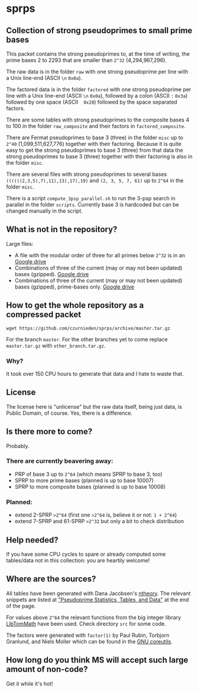 # sprps
## Collection of strong pseudoprimes to small prime bases

This packet contains the strong pseudoprimes to, at the time of writing, the
prime bases 2 to 2293 that are smaller than `2^32` (4,294,967,296).

The raw data is in the folder `raw` with one strong pseudoprime per line with a
Unix line-end (ASCII `\n` `0x0a`).

The factored data is in the folder `factored` with one strong pseudoprime per
line with a Unix line-end (ASCII `\n` `0x0a`), followed by a colon (ASCII `:` `0x3a`)
followed by one space (ASCII ` ` `0x20`) followed by the space separated factors.

There are some tables with strong pseudoprimes to the composite bases 4 to 100
in the folder `raw_composite` and their factors in `factored_composite`.

There are Fermat pseudoprimes to base 3 (three) in the folder `misc` up to
`2^40` (1,099,511,627,776) together with their factoring. Because it is quite easy
to get the strong pseudoprimes to base 3 (three) from that data the strong pseudoprimes
to base 3 (three) together with their factoring is also in the folder `misc`.

There are several files with strong pseudoprimes to several bases 
`((((((2,3,5),7),11),13),17),19)` and `(2, 3, 5, 7, 61)` up to `2^64` in the folder `misc`.

There is a script `compute_3psp_parallel.sh` to run the 3-psp search in parallel in the
folder `scripts`. Currently base 3 is hardcoded but can be changed manually in the script.

## What is not in the repository?
Large files:
 - A file with the modular order of three for all primes below `2^32` is in an
   [Google drive](https://drive.google.com/file/d/1Uadc7Eolh6bI-3Tgt86W5CY1p0dkAD9g/view?usp=sharing)
 - Combinations of three of the current (may or may not been updated) bases (gzipped).
   [Google drive](https://drive.google.com/file/d/1JdmNHjHM13IugvVfFM2ZxvWdxgbrywcg/view?usp=sharing)
 - Combinations of three of the current (may or may not been updated) bases (gzipped), prime-bases only.
   [Google drive](https://drive.google.com/file/d/1CbY5zTwKDyxloQ2Hz7o4sX8Tbjk33gtq/view?usp=sharing)

## How to get the whole repository as a compressed packet

`wget https://github.com/czurnieden/sprps/archive/master.tar.gz`

For the branch `master`. For the other branches yet to come replace `master.tar.gz`
with `other_branch.tar.gz`.

### Why?
It took over 150 CPU hours to generate that data and I hate to waste that.

## License
The license here is "unlicense" but the raw data itself, being just data,
is Public Domain, of course. Yes, there is a difference.

## Is there more to come?
Probably.

### There are currently beavering away:
 - PRP of base 3 up to `2^64` (which means SPRP to base 3, too)
 - SPRP to more prime bases (planned is up to base 10007)
 - SPRP to more composite bases (planned is up to base 10008)

### Planned:
 - extend 2-SPRP `>2^64` (first one `>2^64` is, believe it or not: `1 + 2^64`)
 - extend 7-SPRP and 61-SPRP `>2^32` but only a bit to check distribution

## Help needed?
If you have some CPU cycles to spare or already computed some tables/data not in this
collection: you are heartily welcome!

## Where are the sources?
All tables have been generated with Dana Jacobsen's
[ntheory](https://metacpan.org/pod/ntheory). The relevant snippets are listed at
["Pseudoprime Statistics, Tables, and Data"](https://ntheory.org/pseudoprimes.html)
at the end of the page.

For values above `2^64` the relevant functions from the big integer library 
[LibTomMath](https://github.com/libtom/libtommath) have been used. 
Check directory `src` for some code.

The factors were generated with `factor(1)` by Paul Rubin, Torbjorn Granlund, and Niels Moller
which can be found in the [GNU coreutils](https://www.gnu.org/software/coreutils/).

## How long do you think MS will accept such large amount of non-code?
Get it while it's hot!

